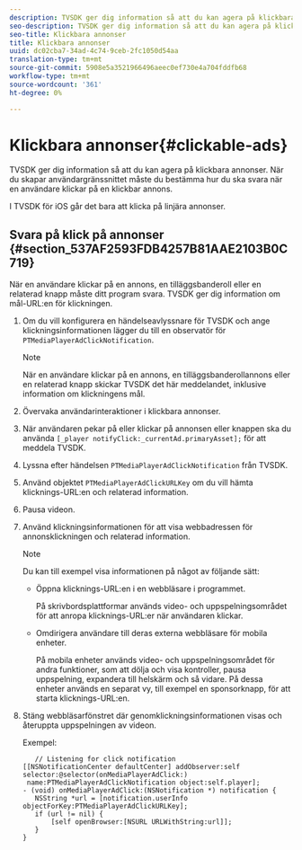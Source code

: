```yaml
---
description: TVSDK ger dig information så att du kan agera på klickbara annonser. När du skapar användargränssnittet måste du bestämma hur du ska svara när en användare klickar på en klickbar annons.
seo-description: TVSDK ger dig information så att du kan agera på klickbara annonser. När du skapar användargränssnittet måste du bestämma hur du ska svara när en användare klickar på en klickbar annons.
seo-title: Klickbara annonser
title: Klickbara annonser
uuid: dc02cba7-34ad-4c74-9ceb-2fc1050d54aa
translation-type: tm+mt
source-git-commit: 5908e5a3521966496aeec0ef730e4a704fddfb68
workflow-type: tm+mt
source-wordcount: '361'
ht-degree: 0%

---
```



# Klickbara annonser{#clickable-ads}

TVSDK ger dig information så att du kan agera på klickbara annonser. När du skapar användargränssnittet måste du bestämma hur du ska svara när en användare klickar på en klickbar annons.

I TVSDK för iOS går det bara att klicka på linjära annonser.

## Svara på klick på annonser {#section_537AF2593FDB4257B81AAE2103B0C719}

När en användare klickar på en annons, en tilläggsbanderoll eller en relaterad knapp måste ditt program svara. TVSDK ger dig information om mål-URL:en för klickningen.

1. Om du vill konfigurera en händelseavlyssnare för TVSDK och ange klickningsinformationen lägger du till en observatör för `PTMediaPlayerAdClickNotification`.

   >[!NOTE]
   >
   >När en användare klickar på en annons, en tilläggsbanderollannons eller en relaterad knapp skickar TVSDK det här meddelandet, inklusive information om klickningens mål.

1. Övervaka användarinteraktioner i klickbara annonser.
1. När användaren pekar på eller klickar på annonsen eller knappen ska du använda `[_player notifyClick:_currentAd.primaryAsset];` för att meddela TVSDK.
1. Lyssna efter händelsen `PTMediaPlayerAdClickNotification` från TVSDK.
1. Använd objektet `PTMediaPlayerAdClickURLKey` om du vill hämta klicknings-URL:en och relaterad information.
1. Pausa videon.
1. Använd klickningsinformationen för att visa webbadressen för annonsklickningen och relaterad information.

   >[!NOTE]
   >
   >Du kan till exempel visa informationen på något av följande sätt:

   * Öppna klicknings-URL:en i en webbläsare i programmet.

      På skrivbordsplattformar används video- och uppspelningsområdet för att anropa klicknings-URL:er när användaren klickar.
   * Omdirigera användare till deras externa webbläsare för mobila enheter.

      På mobila enheter används video- och uppspelningsområdet för andra funktioner, som att dölja och visa kontroller, pausa uppspelning, expandera till helskärm och så vidare. På dessa enheter används en separat vy, till exempel en sponsorknapp, för att starta klicknings-URL:en.

1. Stäng webbläsarfönstret där genomklickningsinformationen visas och återuppta uppspelningen av videon.

   Exempel:

   ```
      // Listening for click notification  
   [[NSNotificationCenter defaultCenter] addObserver:self selector:@selector(onMediaPlayerAdClick:)  
    name:PTMediaPlayerAdClickNotification object:self.player]; 
   - (void) onMediaPlayerAdClick:(NSNotification *) notification { 
      NSString *url = [notification.userInfo objectForKey:PTMediaPlayerAdClickURLKey];  
      if (url != nil) { 
          [self openBrowser:[NSURL URLWithString:url]]; 
      } 
   } 
   ```

